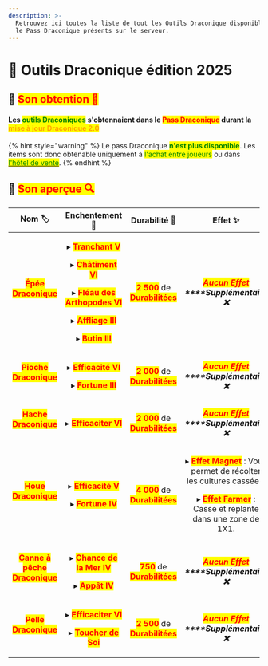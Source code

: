 ```yaml
---
description: >-
  Retrouvez ici toutes la liste de tout les Outils Draconique disponible durant
  le Pass Draconique présents sur le serveur.
---
```


# 🐲 Outils Draconique édition 2025

## 🔹 <mark style="color:red;">Son obtention 🤔</mark>

#### Les <mark style="color:green;">**outils Draconiques**</mark> s'obtennaient dans le <mark style="color:red;">**Pass Draconique**</mark> durant la <mark style="color:orange;">**mise à jour Draconique 2.0**</mark>

{% hint style="warning" %}
Le pass Draconique <mark style="color:green;">**n'est plus disponible**</mark>. Les items sont donc obtenable uniquement à <mark style="color:green;">l'achat entre joueurs</mark> ou dans [<mark style="color:green;">l'hôtel de vente</mark>](https://wiki.evolucraft.fr/le-gameplay/le-commerce#hotel-des-ventes).
{% endhint %}

## 🔹 <mark style="color:red;">Son aperçue 🔍</mark>

|                                                                                                       **Nom 🏷️**                                                                                                      |                                                                                                                                                                          **Enchentement 📖**                                                                                                                                                                          |                                       **Durabilité 📏**                                       |                                                                                                               **Effet ✨**                                                                                                              |
| :--------------------------------------------------------------------------------------------------------------------------------------------------------------------------------------------------------------------: | :-------------------------------------------------------------------------------------------------------------------------------------------------------------------------------------------------------------------------------------------------------------------------------------------------------------------------------------------------------------------: | :-------------------------------------------------------------------------------------------: | :------------------------------------------------------------------------------------------------------------------------------------------------------------------------------------------------------------------------------------: |
|         <p><mark style="color:red;"><strong>Épée Draconique</strong></mark></p><div><figure><img src="../.gitbook/assets/Codex/Outils/Draconique2025/Epee.png" alt=""><figcaption></figcaption></figure></div>         | <p>▸ <mark style="color:red;"><strong>Tranchant V</strong></mark></p><p>▸ <mark style="color:red;"><strong>Châtiment VI</strong></mark></p><p>▸ <mark style="color:red;"><strong>Fléau des Arthopodes VI</strong></mark></p><p>▸ <mark style="color:red;"><strong>Affliage III</strong></mark></p><p>▸ <mark style="color:red;"><strong>Butin III</strong></mark></p> | <mark style="color:red;">**2 500**</mark> de <mark style="color:red;">**Durabilitées**</mark> |                                                                             _<mark style="color:red;">**Aucun Effet**</mark>**&#x20;****Supplémentaire ❌**_                                                                            |
|       <p><mark style="color:red;"><strong>Pioche Draconique</strong></mark></p><div><figure><img src="../.gitbook/assets/Codex/Outils/Draconique2025/Pioche.png" alt=""><figcaption></figcaption></figure></div>       |                                                                                                              <p>▸ <mark style="color:red;"><strong>Efficacité VI</strong></mark></p><p>▸ <mark style="color:red;"><strong>Fortune III</strong></mark></p>                                                                                                             | <mark style="color:red;">**2 000**</mark> de <mark style="color:red;">**Durabilitées**</mark> |                                                                             _<mark style="color:red;">**Aucun Effet**</mark>**&#x20;****Supplémentaire ❌**_                                                                            |
|        <p><mark style="color:red;"><strong>Hache Draconique</strong></mark></p><div><figure><img src="../.gitbook/assets/Codex/Outils/Draconique2025/Hache.png" alt=""><figcaption></figcaption></figure></div>        |                                                                                                                                                          ▸ <mark style="color:red;">**Efficaciter VI**</mark>                                                                                                                                                         | <mark style="color:red;">**2 000**</mark> de <mark style="color:red;">**Durabilitées**</mark> |                                                                             _<mark style="color:red;">**Aucun Effet**</mark>**&#x20;****Supplémentaire ❌**_                                                                            |
|         <p><mark style="color:red;"><strong>Houe Draconique</strong></mark></p><div><figure><img src="../.gitbook/assets/Codex/Outils/Draconique2025/Houe.png" alt=""><figcaption></figcaption></figure></div>         |                                                                                                               <p>▸ <mark style="color:red;"><strong>Efficacité V</strong></mark></p><p>▸ <mark style="color:red;"><strong>Fortune IV</strong></mark></p>                                                                                                              | <mark style="color:red;">**4 000**</mark> de <mark style="color:red;">**Durabilitées**</mark> | <p>▸ <mark style="color:red;"><strong>Effet Magnet</strong></mark> : Vous permet de récolter les cultures cassées.</p><p>▸ <mark style="color:red;"><strong>Effet Farmer</strong></mark> : Casse et replante dans une zone de 1X1.</p> |
| <p><mark style="color:red;"><strong>Canne à pêche Draconique</strong></mark></p><div><figure><img src="../.gitbook/assets/Codex/Outils/Draconique2025/CanneAPeche.png" alt=""><figcaption></figcaption></figure></div> |                                                                                                            <p>▸ <mark style="color:red;"><strong>Chance de la Mer IV</strong></mark></p><p>▸ <mark style="color:red;"><strong>Appât IV</strong></mark></p>                                                                                                            |  <mark style="color:red;">**750**</mark> de <mark style="color:red;">**Durabilitées**</mark>  |                                                                             _<mark style="color:red;">**Aucun Effet**</mark>**&#x20;****Supplémentaire ❌**_                                                                            |
|        <p><mark style="color:red;"><strong>Pelle Draconique</strong></mark></p><div><figure><img src="../.gitbook/assets/Codex/Outils/Draconique2025/Pelle.png" alt=""><figcaption></figcaption></figure></div>        |                                                                                                            <p>▸ <mark style="color:red;"><strong>Efficaciter VI</strong></mark></p><p>▸ <mark style="color:red;"><strong>Toucher de Soi</strong></mark></p>                                                                                                           | <mark style="color:red;">**2 500**</mark> de <mark style="color:red;">**Durabilitées**</mark> |                                                                             _<mark style="color:red;">**Aucun Effet**</mark>**&#x20;****Supplémentaire ❌**_                                                                            |
